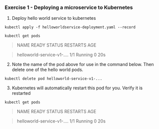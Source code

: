 ### Exercise 1 - Deploying a microservice to Kubernetes

1. Deploy hello world service to kubernetes

`kubectl apply -f helloworldservice-deployment.yaml --record`

`kubectl get pods`

>NAME                           READY     STATUS    RESTARTS   AGE

>helloworld-service-v1-....     1/1       Running   0          20s

2. Note the name of the pod above for use in the command below.  Then delete one of the hello world pods.

`kubectl delete pod helloworld-service-v1-...`

3. Kubernetes will automatically restart this pod for you.  Verify it is restarted

`kubectl get pods`

>NAME                           READY     STATUS    RESTARTS   AGE

>helloworld-service-v1-....     1/1       Running   0          20s
